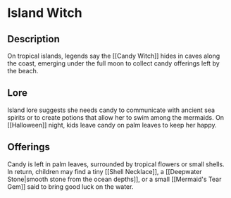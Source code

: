 # Island Witch

## Description

On tropical islands, legends say the [[Candy Witch]] hides in caves along the coast, emerging under the full moon to collect candy offerings left by the beach.

## Lore

Island lore suggests she needs candy to communicate with ancient sea spirits or to create potions that allow her to swim among the mermaids. On [[Halloween]] night, kids leave candy on palm leaves to keep her happy.

## Offerings

Candy is left in palm leaves, surrounded by tropical flowers or small shells. In return, children may find a tiny [[Shell Necklace]], a [[Deepwater Stone|smooth stone from the ocean depths]], or a small [[Mermaid's Tear Gem]] said to bring good luck on the water.